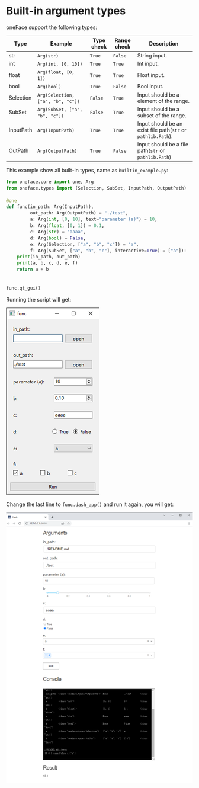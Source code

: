 # Built-in argument types

oneFace support the following types:

| Type | Example | Type check | Range check | Description |
| ---- | ------- | ---------- | ----------- | ----------- |
| str  | `Arg(str)` | `True` | `False` | String input. |
| int | `Arg(int, [0, 10])` | `True` | `True` | Int input. |
| float | `Arg(float, [0, 1])` | `True` | `True` | Float input. |
| bool | `Arg(bool)` | `True` | `False` | Bool input. | 
| Selection | `Arg(Selection, ["a", "b", "c"])` | `False` | `True` | Input should be a element of the range. |
| SubSet | `Arg(SubSet, ["a", "b", "c"])` | `False` | `True` | Input should be a subset of the range. |
| InputPath | `Arg(InputPath)` | `True` | `True` | Input should be an exist file path(`str` or `pathlib.Path`). |
| OutPath | `Arg(OutputPath)` | `True` | `False` | Input should be a file path(`str` or `pathlib.Path`) |

This example show all built-in types, name as `builtin_example.py`:

```Python
from oneface.core import one, Arg
from oneface.types import (Selection, SubSet, InputPath, OutputPath)

@one
def func(in_path: Arg(InputPath),
         out_path: Arg(OutputPath) = "./test",
         a: Arg(int, [0, 10], text="parameter (a)") = 10,
         b: Arg(float, [0, 1]) = 0.1,
         c: Arg(str) = "aaaa",
         d: Arg(bool) = False,
         e: Arg(Selection, ["a", "b", "c"]) = "a",
         f: Arg(SubSet, ["a", "b", "c"], interactive=True) = ["a"]):
    print(in_path, out_path)
    print(a, b, c, d, e, f)
    return a + b


func.qt_gui()
```

Running the script will get:

![builtin_example_qt](./imgs/builtin_example_qt.png)

Change the last line to `func.dash_app()` and run it again, you will get:

![builtin_example_dash](./imgs/builtin_example_dash.png)
